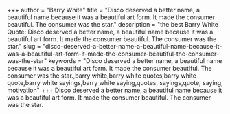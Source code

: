+++
author = "Barry White"
title = "Disco deserved a better name, a beautiful name because it was a beautiful art form. It made the consumer beautiful. The consumer was the star."
description = "the best Barry White Quote: Disco deserved a better name, a beautiful name because it was a beautiful art form. It made the consumer beautiful. The consumer was the star."
slug = "disco-deserved-a-better-name-a-beautiful-name-because-it-was-a-beautiful-art-form-it-made-the-consumer-beautiful-the-consumer-was-the-star"
keywords = "Disco deserved a better name, a beautiful name because it was a beautiful art form. It made the consumer beautiful. The consumer was the star.,barry white,barry white quotes,barry white quote,barry white sayings,barry white saying,quotes, sayings,quote, saying, motivation"
+++
Disco deserved a better name, a beautiful name because it was a beautiful art form. It made the consumer beautiful. The consumer was the star.
